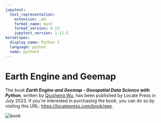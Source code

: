 ```yaml
---
jupytext:
  text_representation:
    extension: .md
    format_name: myst
    format_version: 0.13
    jupytext_version: 1.11.5
kernelspec:
  display_name: Python 3
  language: python
  name: python3
---
```


# Earth Engine and Geemap

The book _**Earth Engine and Geemap - Geospatial Data Science with Python**_, written by [Qiusheng Wu](https://gishub.org), has been published by Locate Press in July 2023. If you're interested in purchasing the book, you can do so by visiting this URL: <https://locatepress.com/book/gee>.

![book](https://i.imgur.com/L3TJdGl.png)
